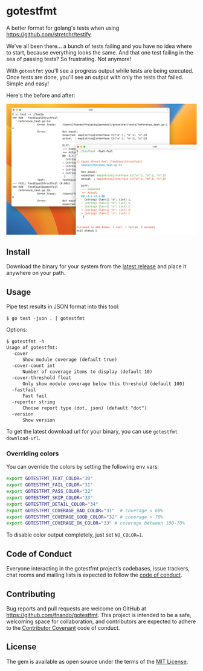 # gotestfmt

A better format for golang's tests when using
<https://github.com/stretchr/testify>.

We've all been there... a bunch of tests failing and you have no idea where to
start, because everything looks the same. And that one test failing in the sea
of passing tests? So frustrating. Not anymore!

With `gotestfmt` you'll see a progress output while tests are being executed.
Once tests are done, you'll see an output with only the tests that failed.
Simple and easy!

Here's the before and after:

![An image showing the comparison between the native output versus gotestfmt's](https://github.com/fnando/gotestfmt/raw/main/gotestfmt.png)

## Install

Download the binary for your system from the
[latest release](https://github.com/fnando/gotestfmt/releases/latest) and place
it anywhere on your path.

## Usage

Pipe test results in JSON format into this tool:

```shell
$ go test -json . | gotestfmt
```

Options:

```shell
$ gotestfmt -h
Usage of gotestfmt:
  -cover
      Show module coverage (default true)
  -cover-count int
      Number of coverage items to display (default 10)
  -cover-threshold float
      Only show module coverage below this threshold (default 100)
  -fastfail
      Fast fail
  -reporter string
      Choose report type (dot, json) (default "dot")
  -version
      Show version
```

To get the latest download url for your binary, you can use
`gotestfmt download-url`.

### Overriding colors

You can override the colors by setting the following env vars:

```bash
export GOTESTFMT_TEXT_COLOR="30"
export GOTESTFMT_FAIL_COLOR="31"
export GOTESTFMT_PASS_COLOR="32"
export GOTESTFMT_SKIP_COLOR="33"
export GOTESTFMT_DETAIL_COLOR="34"
export GOTESTFMT_COVERAGE_BAD_COLOR="31"  # coverage < 60%
export GOTESTFMT_COVERAGE_GOOD_COLOR="32" # coverage > 70%
export GOTESTFMT_COVERAGE_OK_COLOR="33" # coverage between 100-70%
```

To disable color output completely, just set `NO_COLOR=1`.

## Code of Conduct

Everyone interacting in the gotestfmt project’s codebases, issue trackers, chat
rooms and mailing lists is expected to follow the
[code of conduct](https://github.com/fnando/gotestfmt/blob/main/CODE_OF_CONDUCT.md).

## Contributing

Bug reports and pull requests are welcome on GitHub at
https://github.com/fnando/gotestfmt. This project is intended to be a safe,
welcoming space for collaboration, and contributors are expected to adhere to
the [Contributor Covenant](http://contributor-covenant.org) code of conduct.

## License

The gem is available as open source under the terms of the
[MIT License](https://opensource.org/licenses/MIT).
